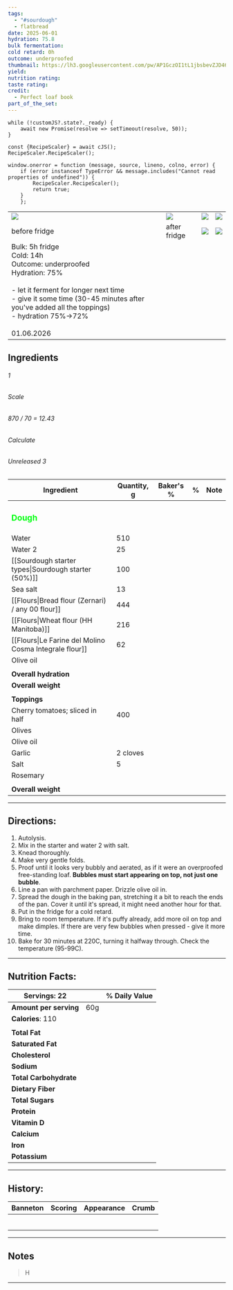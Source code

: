 ```yaml
---
tags:
  - "#sourdough"
  - flatbread
date: 2025-06-01
hydration: 75.8
bulk fermentation: 
cold retard: 0h
outcome: underproofed
thumbnail: https://lh3.googleusercontent.com/pw/AP1GczOI1tL1jbsbevZJD463g5SsSv4BoIyMPpB0Qv7dMWcYKctjIm8IX4CjK5HRxfsTVBcO7dRrtWofLgDOH7Ddr_T8Fy__nmhgtnuV4xnXhQnSFpBpWH7kTXQZRKmw1RSmpqS_jKU8zkI0UMK4sHTXJ45q=w1280-h720-s-no-gm?authuser=0
yield: 
nutrition rating: 
taste rating: 
credit:
  - Perfect loaf book
part_of_the_set:
---
```

```dataviewjs
while (!customJS?.state?._ready) { 
	await new Promise(resolve => setTimeout(resolve, 50)); 
} 

const {RecipeScaler} = await cJS();
RecipeScaler.RecipeScaler();

window.onerror = function (message, source, lineno, colno, error) {
	if (error instanceof TypeError && message.includes("Cannot read properties of undefined")) {
		RecipeScaler.RecipeScaler();
		return true;
	}
    };
```

|                                                                                                                                                                                                                                           |                                                                                                                                                                                                                                      |                                                                                                                                                                                                                                      |                                                                                                                                                                                                                                      |
| ----------------------------------------------------------------------------------------------------------------------------------------------------------------------------------------------------------------------------------------- | ------------------------------------------------------------------------------------------------------------------------------------------------------------------------------------------------------------------------------------ | ------------------------------------------------------------------------------------------------------------------------------------------------------------------------------------------------------------------------------------ | ------------------------------------------------------------------------------------------------------------------------------------------------------------------------------------------------------------------------------------ |
| ![](https://lh3.googleusercontent.com/pw/AP1GczPrJ1KIsPo5CmZcBosjHfszeqYm_a8zmTIsmaD1z_bRdzDfaKh8y-W2vT1DMxV92zR4TQyrDA2JzgPJmJ9B8xFVlwuXul7LrboPZupj7SeYPJc242B4HWWkrCbYWBsBm-kyuqQpC4iat4yK6ycXeAMO=w1204-h903-s-no-gm?authuser=0)      | ![](https://lh3.googleusercontent.com/pw/AP1GczOkunC5Sh7uJ7xMs-PuIEqpvbOLuAD43gHUf5SeyIvdAo3uv4wBXveGR_39IkATq8JL3z791l3Trr5D3yynHqCUX6a12pgxDMXbh0jXqMDUdInkcNjRoFizHcsRYktWyeYL8MQUd3bS2elWmaouhFuI=w1204-h903-s-no-gm?authuser=0) | ![](https://lh3.googleusercontent.com/pw/AP1GczPF_4nRMiedXwP1wJFTl__Fr2AmqMEdZ3qZ_mk497_oCvf96hWvPk1H0MastGLFeUaAWAEsW62k_6ttyHkGxlbOLfZP6e0-tmFoH8WwdZv8VpkIsH7Fp33ugzPVubKZjyoo64e_UePcLQLZ8vLzeIaz=w1280-h720-s-no-gm?authuser=0) | ![](https://lh3.googleusercontent.com/pw/AP1GczMmq3yyltzCtR0PnrQE_wQNr5m5mNTct0UNzf3eedeGBufQ5yc5zV_PQCtAgS4l9t1IGsw00MjtiMJNUHLWeO-Qxqnct0rF3BO21U5B4ccXlG1hFhrz4O3wJlhXN3GPkjhQHsV7F2O7f32la_H9N1_g=w1204-h903-s-no-gm?authuser=0) |
| before fridge                                                                                                                                                                                                                             | after fridge                                                                                                                                                                                                                         | ![](https://lh3.googleusercontent.com/pw/AP1GczOI1tL1jbsbevZJD463g5SsSv4BoIyMPpB0Qv7dMWcYKctjIm8IX4CjK5HRxfsTVBcO7dRrtWofLgDOH7Ddr_T8Fy__nmhgtnuV4xnXhQnSFpBpWH7kTXQZRKmw1RSmpqS_jKU8zkI0UMK4sHTXJ45q=w1280-h720-s-no-gm?authuser=0) | ![](https://lh3.googleusercontent.com/pw/AP1GczPFeZ6JupBm5C3c2p94wHM3Y8a5kdGeLazIU8U6q6dD1RqDG2rRZZRI1VonD6jhpzzY6shw-XpNpEDNNI2zGoM8UBSB4nxgNoLovxWbXb_gbpVXqBYro4FpcepBA5qqzPHC3X2VMXembXBtH3fTWbW8=w1204-h903-s-no-gm?authuser=0) |
| Bulk: 5h fridge<br>Cold: 14h<br>Outcome: underproofed<br>Hydration: 75%<br><br>- let it ferment for longer next time<br>- give it some time (30-45 minutes after you've added all the toppings)<br>- hydration 75%->72%<br><br>01.06.2026 |                                                                                                                                                                                                                                      |                                                                                                                                                                                                                                      |                                                                                                                                                                                                                                      |




## Ingredients

###### 1
###### Scale
###### 870 / 70 = 12.43
###### Calculate
###### Unreleased 3

| Ingredient                                             | Quantity, g | Baker's % | %   | Note |
| ------------------------------------------------------ | ----------- | --------- | --- | ---- |
| <h3 style="color:#00ff13;">Dough</h3>                  |             |           |     |      |
| Water                                                  | 510         |           |     |      |
| Water 2                                                | 25          |           |     |      |
| [[Sourdough starter types\|Sourdough starter (50%)]]   | 100         |           |     |      |
| Sea salt                                               | 13          |           |     |      |
| [[Flours\|Bread flour (Zernari) / any 00 flour]]       | 444         |           |     |      |
| [[Flours\|Wheat flour (HH Manitoba)]]                  | 216         |           |     |      |
| [[Flours\|Le Farine del Molino Cosma Integrale flour]] | 62          |           |     |      |
| Olive oil                                              |             |           |     |      |
|                                                        |             |           |     |      |
| **Overall hydration**                                  |             |           |     |      |
| **Overall weight**                                     |             |           |     |      |
|                                                        |             |           |     |      |
| **Toppings**                                           |             |           |     |      |
| Cherry tomatoes; sliced in half                        | 400         |           |     |      |
| Olives                                                 |             |           |     |      |
| Olive oil                                              |             |           |     |      |
| Garlic                                                 | 2 cloves    |           |     |      |
| Salt                                                   | 5           |           |     |      |
| Rosemary                                               |             |           |     |      |
|                                                        |             |           |     |      |
| **Overall weight**                                     |             |           |     |      |





---
## Directions:


1. Autolysis.
2. Mix in the starter and water 2 with salt.
3. Knead thoroughly.
4. Make very gentle folds.
5. Proof until it looks very bubbly and aerated, as if it were an overproofed free-standing loaf. **Bubbles must start appearing on top, not just one bubble**.
6. Line a pan with parchment paper. Drizzle olive oil in.
7. Spread the dough in the baking pan, stretching it a bit to reach the ends of the pan. Cover it until it's spread, it might need another hour for that.
8. Put in the fridge for a cold retard.
9. Bring to room temperature. If it's puffy already, add more oil on top and make dimples. If there are very few bubbles when pressed - give it more time. 
10. Bake for 30 minutes at 220C, turning it halfway through. Check the temperature (95-99C).




---
## Nutrition Facts:

| **Servings:** 22       |       | % Daily Value |
| ---------------------- | ----- | ------------- |
| **Amount per serving** | 60g   |               |
| **Calories**: 110      |       |               |
|                        |       |               |
| **Total Fat**          |       |               |
| **Saturated Fat**      |       |               |
| **Cholesterol**        |       |               |
| **Sodium**             |       |               |
| **Total Carbohydrate** |       |               |
| **Dietary Fiber**      |       |               |
| **Total Sugars**       |       |               |
| **Protein**            |       |               |
| **Vitamin D**          |       |               |
| **Calcium**            |       |               |
| **Iron**               |       |               |
| **Potassium**          |       |               |

---
## History:

| Banneton                                                                                                                                                                                                                                                                                                                                                                                                                                                                                                       | Scoring                                                                                                                                                                                                                              | Appearance                                                                                                                                                                                                                           | Crumb                                                                                                                                                                                                                                |
| -------------------------------------------------------------------------------------------------------------------------------------------------------------------------------------------------------------------------------------------------------------------------------------------------------------------------------------------------------------------------------------------------------------------------------------------------------------------------------------------------------------- | ------------------------------------------------------------------------------------------------------------------------------------------------------------------------------------------------------------------------------------ | ------------------------------------------------------------------------------------------------------------------------------------------------------------------------------------------------------------------------------------ | ------------------------------------------------------------------------------------------------------------------------------------------------------------------------------------------------------------------------------------ |
|                                                                                                                                                                                                                                                                                                                                                                                                                                                                                                                |                                                                                                                                                                                                                                      |                                                                                                                                                                                                                                      |                                                                                                                                                                                                                                      |
|                                                                                                                                                                                                                                                                                                                                                                                                                                                                                                                |                                                                                                                                                                                                                                      |                                                                                                                                                                                                                                      |                                                                                                                                                                                                                                      |
|                                                                                                                                                                                                                                                                                                                                                                                                                                                                                                                |                                                                                                                                                                                                                                      |                                                                                                                                                                                                                                      |                                                                                                                                                                                                                                      |
|                                                                                                                                                                                                                                                                                                                                                                                                                                                                                                                |                                                                                                                                                                                                                                      |                                                                                                                                                                                                                                      |                                                                                                                                                                                                                                      |
|                                                                                                                                                                                                                                                                                                                                                                                                                                                                                                                |                                                                                                                                                                                                                                      |                                                                                                                                                                                                                                      |                                                                                                                                                                                                                                      |
|                                                                                                                                                                                                                                                                                                                                                                                                                                                                                                                |                                                                                                                                                                                                                                      |                                                                                                                                                                                                                                      |                                                                                                                                                                                                                                      |

---
## Notes

> H

---



